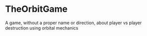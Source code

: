 # TheOrbitGame
A game, without a proper name or direction, about player vs player destruction using orbital mechanics 
